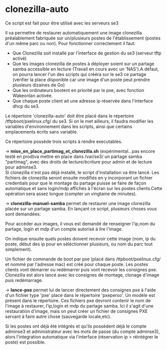 # clonezilla-auto
Ce script est fait pour être utilisé avec les serveurs se3

Il va permettre de restaurer automatiquement une image clonezilla préalablement fabriquée sur un/plusieurs postes de l'établissement (postes d'un même parc ou non).
Pour fonctionner correctement il faut:
* Que Clonezilla soit installé par l'interface de gestion du se3 (serveur tftp activé)
* Que les images clonezilla de postes à déployer soient sur un partage samba accessible en lecture (Travail en cours avec un 'NAS').A défaut, on pourra lancer l'un des scripts qui crééra sur le se3 ce partage (vérifier la place disponible car une image d'un poste peut prendre plusieurs dizaines de Go)
* Que les ordinateurs bootent en priorité par le pxe, avec fonction Wakeonlan activée.
* Que chaque poste client ait une adresse ip réservée dans l'interface dhcp du se3.

Le répertoire 'clonezilla-auto' doit être placé dans le répertoire /tftpboot/pxelinux.cfg/ du se3. Si on le met ailleurs, il faudra modifier les variables d'environnement dans les scripts, ainsi que certains emplacements écrits sans variable.

Ce répertoire possède trois scripts à rendre executables.

→ **mise_en_place_partimag_et_clonezilla.sh** (expérimental...pas encore testé en prod)va mettre en place dans /var/se3/ un partage samba "partimag", avec des droits de lecture/écriture pour admin et de lecture pour adminse3.  
Si clonezilla n'est pas déjà installé, le script d'installation va être lancé. Les fichiers de clonezilla seront ensuite modifiés en y incorporant un fichier credentials pour que le montage du partage puisse se faire de façon automatique et sans login/mdp affichés à l'écran sur les postes clients.Cette opération sera assez longue (compter un vingtaine de minutes).

→ **clonezilla-manuel-samba** permet de restaurer une image clonezilla placée sur un partage samba. 
En lançant ce script, plusieurs choses vous sont demandées:

Pour accéder aux images, il vous est demandé de renseigner l'ip,nom du partage, login et mdp d'un compte autorisé à lire l'image.

On indique ensuite quels postes doivent recevoir cette image (nom, ip du poste, début des ip pour en séléctionner plusieurs, ou nom du parc tout simplement).

Un fichier de commande de boot par pxe (placé dans /ttpboot/pxelinux.cfg/ et nommé par l'adresse mac) est créé pour chaque poste. Les postes clients vont démarrer ou redémarrer puis vont recevoir les consignes pxe. Clonezilla est alors lancé avec les consignes de montage, clonage d'image puis redémarrage.

→ **lance-pxe** permet lui de lancer directement des consignes pxe à l'aide d'un fichier type 'pxe' placé dans le répertoire 'pxeperso'. Un modèle est présent dans le répertoire.
Ces fichiers pxe devront contenir le nom de l'image à restaurer, l'ip,login et mdp du partage samba. 
Ici il s'agit d'une restauration d'image, mais on peut créer un fichier de consignes PXE servant à faire autre chose (sauvegarde locale,etc). 

Si les postes ont déjà été intégrés et qu'ils possèdent déjà le compte adminse3 et administrateur avec les mots de passe (du compte adminse3), alors l'integration automatique via l'interface (réservation ip > réintégrer le poste) est possible.

